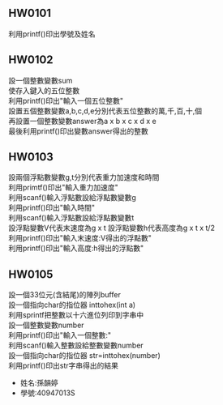 HW0101 
-------
利用printf()印出學號及姓名  

HW0102  
-------
設一個整數變數sum  
使存入鍵入的五位整數  
利用printf()印出"輸入一個五位整數"  
設置五個整數變數a,b,c,d,e分別代表五位整數的萬,千,百,十,個    
再設置一個整數變數answer為a x b x c x d x e  
最後利用printf()印出變數answer得出的整數  

HW0103  
-------
設兩個浮點數變數g,t分別代表重力加速度和時間  
利用primtf()印出"輸入重力加速度"  
利用scanf()輸入浮點數設給浮點數變數g  
利用printf()印出"輸入時間"  
利用scanf()輸入浮點數設給浮點數變數t  
設浮點變數V代表末速度為g x t 
設浮點變數h代表高度為g x t x t/2  
利用printf()印出"輸入末速度:V得出的浮點數"  
利用printf()印出"輸入高度:h得出的浮點數"

HW0105
-------
設一個33位元(含結尾)的陣列buffer  
設一個指向char的指位器  inttohex(int a)  
利用sprintf把整數以十六進位列印到字串中  
設一個整數變數number  
利用printf()印出"輸入一個整數:"  
利用scanf()輸入整數設給整數變數number  
設一個指向char的指位器  str=inttohex(number)  
利用printf()印出str字串得出的結果  


* 姓名:孫韻婷
* 學號:40947013S  
